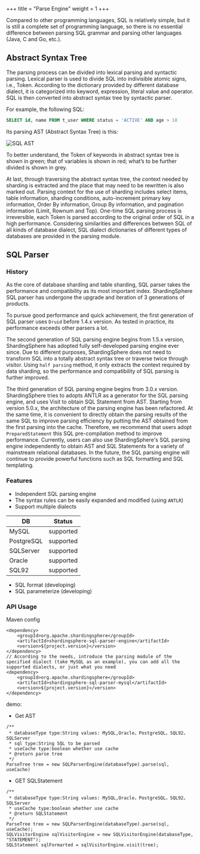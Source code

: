 +++
title = "Parse Engine"
weight = 1
+++

Compared to other programming languages, SQL is relatively simple, but it is still a complete set of programming language, so there is no essential difference between parsing SQL grammar and parsing other languages (Java, C and Go, etc.).

## Abstract Syntax Tree

The parsing process can be divided into lexical parsing and syntactic parsing. Lexical parser is used to divide SQL into indivisible atomic signs, i.e., Token. According to the dictionary provided by different database dialect, it is categorized into keyword, expression, literal value and operator. SQL is then converted into abstract syntax tree by syntactic parser.

For example, the following SQL:

```sql
SELECT id, name FROM t_user WHERE status = 'ACTIVE' AND age > 18
```

Its parsing AST (Abstract Syntax Tree) is this:

![SQL AST](https://shardingsphere.apache.org/document/current/img/sharding/sql_ast.png)

To better understand, the Token of keywords in abstract syntax tree is shown in green; that of variables is shown in red; what’s to be further divided is shown in grey.

At last, through traversing the abstract syntax tree, the context needed by sharding is extracted and the place that may need to be rewritten is also marked out. Parsing context for the use of sharding includes select items, table information, sharding conditions, auto-increment primary key information, Order By information, Group By information, and pagination information (Limit, Rownum and Top). One-time SQL parsing process is irreversible, each Token is parsed according to the original order of SQL in a high performance. Considering similarities and differences between SQL of all kinds of database dialect, SQL dialect dictionaries of different types of databases are provided in the parsing module.

## SQL Parser

### History

As the core of database sharding and table sharding, SQL parser takes the performance and compatibility as its most important index. ShardingSphere SQL parser has undergone the upgrade and iteration of 3 generations of products.

To pursue good performance and quick achievement, the first generation of SQL parser uses `Druid` before 1.4.x version. As tested in practice, its performance exceeds other parsers a lot.

The second generation of SQL parsing engine begins from 1.5.x version, ShardingSphere has adopted fully self-developed parsing engine ever since. Due to different purposes, ShardingSphere does not need to transform SQL into a totally abstract syntax tree or traverse twice through visitor. Using `half parsing` method, it only extracts the context required by data sharding, so the performance and compatibility of SQL parsing is further improved.

The third generation of SQL parsing engine begins from 3.0.x version. ShardingSphere tries to adopts ANTLR as a generator for the SQL parsing engine, and uses Visit to obtain SQL Statement from AST. Starting from version 5.0.x, the architecture of the parsing engine has been refactored. At the same time, it is convenient to directly obtain the parsing results of the same SQL to improve parsing efficiency by putting the AST obtained from the first parsing into the cache. Therefore, we recommend that users adopt `PreparedStatement` this SQL pre-compilation method to improve performance. Currently, users can also use ShardingSphere's SQL parsing engine independently to obtain AST and SQL Statements for a variety of mainstream relational databases. In the future, the SQL parsing engine will continue to provide powerful functions such as SQL formatting and SQL templating.

### Features

* Independent SQL parsing engine
* The syntax rules can be easily expanded and modified (using `ANTLR`)
* Support multiple dialects

| DB    | Status |
|----------|--------|
|MySQL     |supported|
|PostgreSQL|supported|
|SQLServer |supported|
|Oracle    |supported|
|SQL92     |supported|

* SQL format (developing)
* SQL parameterize (developing)

### API Usage

Maven config
```
<dependency>
    <groupId>org.apache.shardingsphere</groupId>
    <artifactId>shardingsphere-sql-parser-engine</artifactId>
    <version>${project.version}</version>
</dependency>
// According to the needs, introduce the parsing module of the specified dialect (take MySQL as an example), you can add all the supported dialects, or just what you need
<dependency>
    <groupId>org.apache.shardingsphere</groupId>
    <artifactId>shardingsphere-sql-parser-mysql</artifactId>
    <version>${project.version}</version>
</dependency>
```

demo:

- Get AST

```
/**
 * databaseType type:String values: MySQL,Oracle，PostgreSQL，SQL92，SQLServer
 * sql type:String SQL to be parsed
 * useCache type:boolean whether use cache
 * @return parse tree
 */
ParseTree tree = new SQLParserEngine(databaseType).parse(sql, useCache)
```

- GET SQLStatement

```
/**
 * databaseType type:String values: MySQL,Oracle，PostgreSQL，SQL92，SQLServer
 * useCache type:boolean whether use cache
 * @return SQLStatement
 */
ParseTree tree = new SQLParserEngine(databaseType).parse(sql, useCache); 
SQLVisitorEngine sqlVisitorEngine = new SQLVisitorEngine(databaseType, "STATEMENT");
SQLStatement sqlFormarted = sqlVisitorEngine.visit(tree);
```
